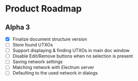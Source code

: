 Product Roadmap
===============

Alpha 3
-------
- [x] Finalize document structure version
- [ ] Store found UTXOs
- [ ] Support displaying & finding UTXOs in main doc window
- [ ] Disable Edit/Remove buttons when no selection is present
- [ ] Saving network settings
- [ ] Matching network with Electrum server
- [ ] Defaulting to the used network in dialogs
